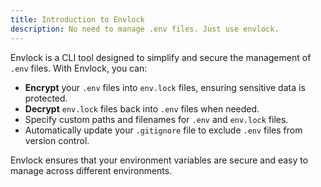 ```yaml
---
title: Introduction to Envlock
description: No need to manage .env files. Just use envlock.
---
```


Envlock is a CLI tool designed to simplify and secure the management of `.env` files. With Envlock, you can:

- **Encrypt** your `.env` files into `env.lock` files, ensuring sensitive data is protected.
- **Decrypt** `env.lock` files back into `.env` files when needed.
- Specify custom paths and filenames for `.env` and `env.lock` files.
- Automatically update your `.gitignore` file to exclude `.env` files from version control.

Envlock ensures that your environment variables are secure and easy to manage across different environments.
